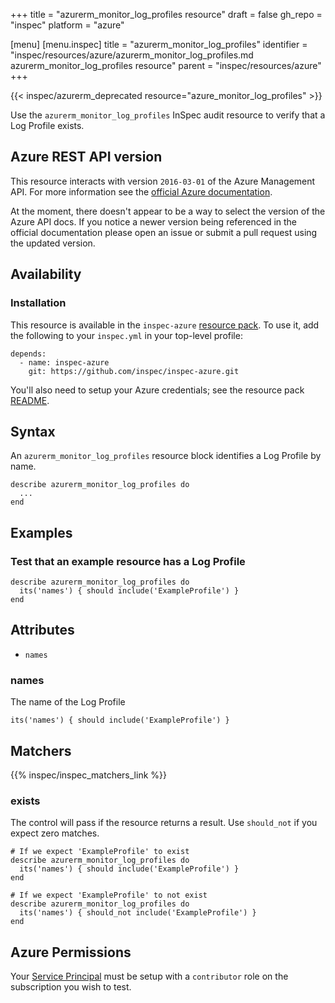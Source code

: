 +++
title = "azurerm_monitor_log_profiles resource"
draft = false
gh_repo = "inspec"
platform = "azure"

[menu]
  [menu.inspec]
    title = "azurerm_monitor_log_profiles"
    identifier = "inspec/resources/azure/azurerm_monitor_log_profiles.md azurerm_monitor_log_profiles resource"
    parent = "inspec/resources/azure"
+++

{{< inspec/azurerm_deprecated resource="azure_monitor_log_profiles" >}}

Use the `azurerm_monitor_log_profiles` InSpec audit resource to verify that a Log Profile
exists.

## Azure REST API version

This resource interacts with version `2016-03-01` of the Azure Management API.
For more information see the [official Azure documentation](https://docs.microsoft.com/en-us/rest/api/monitor/logprofiles/list).

At the moment, there doesn't appear to be a way to select the version of the
Azure API docs. If you notice a newer version being referenced in the official
documentation please open an issue or submit a pull request using the updated
version.

## Availability

### Installation

This resource is available in the `inspec-azure` [resource
pack](/inspec/glossary/#resource-pack). To use it, add the
following to your `inspec.yml` in your top-level profile:

    depends:
      - name: inspec-azure
        git: https://github.com/inspec/inspec-azure.git

You'll also need to setup your Azure credentials; see the resource pack
[README](https://github.com/inspec/inspec-azure#inspec-for-azure).

## Syntax

An `azurerm_monitor_log_profiles` resource block identifies a Log Profile by name.

    describe azurerm_monitor_log_profiles do
      ...
    end

## Examples

### Test that an example resource has a Log Profile

    describe azurerm_monitor_log_profiles do
      its('names') { should include('ExampleProfile') }
    end

## Attributes

- `names`

### names

The name of the Log Profile

    its('names') { should include('ExampleProfile') }

## Matchers

{{% inspec/inspec_matchers_link %}}

### exists

The control will pass if the resource returns a result. Use `should_not` if you expect
zero matches.

    # If we expect 'ExampleProfile' to exist
    describe azurerm_monitor_log_profiles do
      its('names') { should include('ExampleProfile') }
    end

    # If we expect 'ExampleProfile' to not exist
    describe azurerm_monitor_log_profiles do
      its('names') { should_not include('ExampleProfile') }
    end

## Azure Permissions

Your [Service
Principal](https://docs.microsoft.com/en-us/azure/azure-resource-manager/resource-group-create-service-principal-portal)
must be setup with a `contributor` role on the subscription you wish to test.
